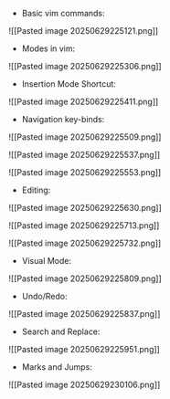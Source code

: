 - Basic vim commands:

![[Pasted image 20250629225121.png]]

- Modes in vim:

![[Pasted image 20250629225306.png]]

- Insertion Mode Shortcut:

![[Pasted image 20250629225411.png]]

- Navigation key-binds:

![[Pasted image 20250629225509.png]]

![[Pasted image 20250629225537.png]]

![[Pasted image 20250629225553.png]]

- Editing:

![[Pasted image 20250629225630.png]]

![[Pasted image 20250629225713.png]]

![[Pasted image 20250629225732.png]]

- Visual Mode:

![[Pasted image 20250629225809.png]]

- Undo/Redo:

![[Pasted image 20250629225837.png]]

- Search and Replace:

![[Pasted image 20250629225951.png]]

- Marks and Jumps:

![[Pasted image 20250629230106.png]]


